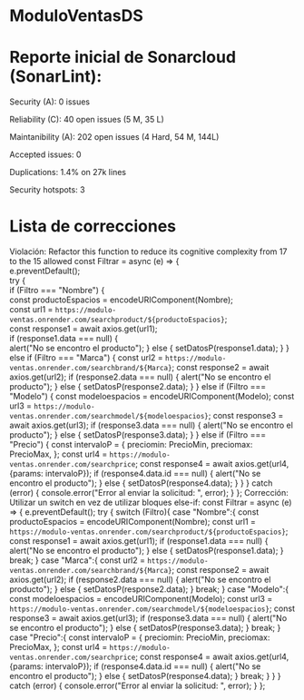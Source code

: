 # ModuloVentasDS

# Reporte inicial de Sonarcloud (SonarLint):
Security (A): 0 issues

Reliability (C): 40 open issues (5 M, 35 L)

Maintanibility (A): 202 open issues (4 Hard, 54 M, 144L)

Accepted issues: 0

Duplications: 1.4% on 27k lines

Security hotspots: 3

# Lista de correcciones
Violación: Refactor this function to reduce its cognitive complexity from 17 to the 15 allowed
const Filtrar = async (e) => {  
    e.preventDefault();  
    try {  
      if (Filtro === "Nombre") {  
        const productoEspacios = encodeURIComponent(Nombre);  
        const url1 = `https://modulo-ventas.onrender.com/searchproduct/${productoEspacios}`;  
        const response1 = await axios.get(url1);  
        if (response1.data === null) {  
          alert("No se encontro el producto");
        } else {
            setDatosP(response1.data);
        }
      } else if (Filtro === "Marca") {
        const url2 = `https://modulo-ventas.onrender.com/searchbrand/${Marca}`;
        const response2 = await axios.get(url2);
        if (response2.data === null) {
          alert("No se encontro el producto");
        } else {
            setDatosP(response2.data);
        }
      } else if (Filtro === "Modelo") {
        const modeloespacios = encodeURIComponent(Modelo);
        const url3 = `https://modulo-ventas.onrender.com/searchmodel/${modeloespacios}`;
        const response3 = await axios.get(url3);
        if (response3.data === null) {
          alert("No se encontro el producto");
        } else {
          setDatosP(response3.data);
        }
      } else if (Filtro === "Precio") {
        const intervaloP = {
          preciomin: PrecioMin,
          preciomax: PrecioMax,
        };
        const url4 = `https://modulo-ventas.onrender.com/searchprice`;
        const response4 = await axios.get(url4, {params: intervaloP});
        if (response4.data.id === null) {
          alert("No se encontro el producto");
        } else {
          setDatosP(response4.data);
        }
      }
    } catch (error) {
      console.error("Error al enviar la solicitud: ", error);
    }
  };
  Corrección: Utilizar un switch en vez de utilizar bloques else-if:
  const Filtrar = async (e) => {
    e.preventDefault();
    try {
      switch (Filtro){
        case "Nombre":{
          const productoEspacios = encodeURIComponent(Nombre);
          const url1 = `https://modulo-ventas.onrender.com/searchproduct/${productoEspacios}`;
          const response1 = await axios.get(url1);
          if (response1.data === null) {
            alert("No se encontro el producto");
          } else {
              setDatosP(response1.data);
          }
          break;
        }
        case "Marca":{
          const url2 = `https://modulo-ventas.onrender.com/searchbrand/${Marca}`;
          const response2 = await axios.get(url2);
          if (response2.data === null) {
            alert("No se encontro el producto");
          } else {
              setDatosP(response2.data);
          }
          break;
        }
        case "Modelo":{
          const modeloespacios = encodeURIComponent(Modelo);
          const url3 = `https://modulo-ventas.onrender.com/searchmodel/${modeloespacios}`;
          const response3 = await axios.get(url3);
          if (response3.data === null) {
            alert("No se encontro el producto");
          } else {
            setDatosP(response3.data);
          }
          break;
        }
        case "Precio":{
          const intervaloP = {
            preciomin: PrecioMin,
            preciomax: PrecioMax,
          };
          const url4 = `https://modulo-ventas.onrender.com/searchprice`;
          const response4 = await axios.get(url4, {params: intervaloP});
          if (response4.data.id === null) {
            alert("No se encontro el producto");
          } else {
            setDatosP(response4.data);
          }
          break;
        }
      }
    } catch (error) {
      console.error("Error al enviar la solicitud: ", error);
    }
  };
